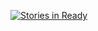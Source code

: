 [![Stories in Ready](https://badge.waffle.io/gschoff/stackstore.png?label=ready&title=Ready)](https://waffle.io/gschoff/stackstore)
